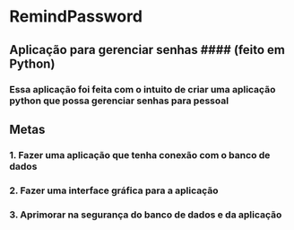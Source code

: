 # RemindPassword

## Aplicação para gerenciar senhas #### (feito em Python)

### Essa aplicação foi feita com o intuito de criar uma aplicação python que possa gerenciar senhas para pessoal

## Metas

### 1. Fazer uma aplicação que tenha conexão com o banco de dados
### 2. Fazer uma interface gráfica para a aplicação
### 3. Aprimorar na segurança do banco de dados e da aplicação